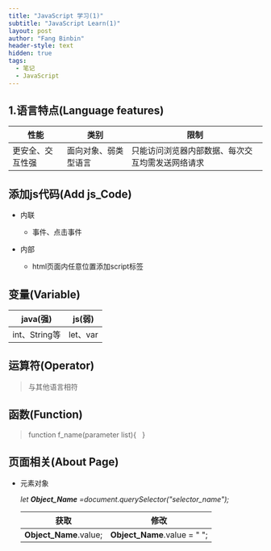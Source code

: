 ```yaml
---
title: "JavaScript 学习(1)"
subtitle: "JavaScript Learn(1)"
layout: post
author: "Fang Binbin"
header-style: text
hidden: true
tags:
  - 笔记
  - JavaScript
---
```


## 1.语言特点(Language features)

|性能|类别|限制|
|---|---|---|
|更安全、交互性强|面向对象、弱类型语言|只能访问浏览器内部数据、每次交互均需发送网络请求|

## 添加js代码(Add js_Code)

- 内联
  
  - 事件、点击事件
- 内部
  - html页面内任意位置添加script标签

## 变量(Variable)

|java(强)|js(弱)|
|--|--|
|int、String等|let、var|

## 运算符(Operator)

> 与其他语言相符

## 函数(Function)

> function f_name(parameter list){ &nbsp;&nbsp;}

## 页面相关(About Page)

- 元素对象

  *let **Object_Name** =document.querySelector("selector_name");*

  |获取|修改|
  |-|-|
  |**Object_Name**.value;|**Object_Name**.value = " ";|